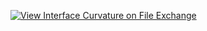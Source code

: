 [![View Interface Curvature on File Exchange](https://www.mathworks.com/matlabcentral/images/matlab-file-exchange.svg)](https://in.mathworks.com/matlabcentral/fileexchange/93175-interface-curvature)
